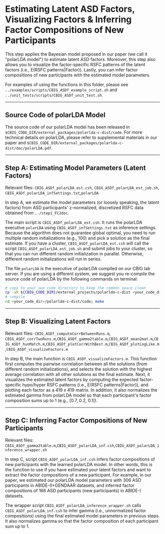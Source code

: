 # Estimating Latent ASD Factors, Visualizing Factors & Inferring Factor Compositions of New Participants
This step applies the Bayesian model proposed in our paper (we call it "polarLDA model") to estimate latent ASD factors. Moreover, this step also allows you to visualize the factor-specific RSFC patterns of the latent factors (i.e., E(RSFC patterns|Factor)). Lastly, you can infer factor compositions of new participants with the estimated model parameters.

For examples of using the functions in this folder, please see `../examples/scripts/CBIG_ASDf_example_script.sh` and `../unit_tests/scripts/CBIG_ASDf_unit_test.sh`.

----

## Source Code of polarLDA Model
The source code of our polarLDA model has been released in `$CBIG_CODE_DIR/external_packages/polarlda-c-dist/code`. For more technical details on polarLDA, please refer to supplemental materials in our paper and `$CBIG_CODE_DIR/external_packages/polarlda-c-dist/doc/polarLDA.pdf`.

----

## Step A: Estimating Model Parameters (Latent Factors)
Relevant files: `CBIG_ASDf_polarLDA_est.csh`, `CBIG_ASDf_polarLDA_est_job.sh`, `CBIG_ASDf_polarLDA_infSettings.txt`,`polarLDA`

In step A, we estimate the model parameters (or loosely speaking, the latent factors) from ASD participants' z-normalized, discretized RSFC data obtained from `../step1_FC2doc`. 

The main script is `CBIG_ASDf_polarLDA_est.csh`. It runs the polarLDA executive `polarLDA` using `CBIG_ASDf_infSettings.txt` as inference settings. Because the algorithm does not guarantee global optimal, you need to run multiple random initializations (e.g., 100) and pick a solution as the final estimate. If you have a cluster, `CBIG_ASDf_polarLDA_est.csh` will call the script `CBIG_ASDf_polarLDA_est_job.sh` and submit jobs to your cluster, so that you can run different random initialization in parallel. Otherwise, different random initializations will run in series.

The file `polarLDA` is the executive of polarLDA compiled on our CBIG lab server. If you are using a different system, we suggest you re-compile the source code of polarLDA by the following commands on terminal:
```bash
# copy to your own code directory to keep the common space clean
cp -aR ${CBIG_CODE_DIR}/external_projects/polarlda-c-dist <your_code_dir>
# compile
cd <your_code_dir>/polarlda-c-dist/code; make
```

----

## Step B: Visualizing Latent Factors
Relevant files: `CBIG_ASDf_computeCorrBetweenRuns.m`, `CBIG_ASDf_corrTwoRuns.m`,`CBIG_ASDf_gamma2table.m`,`CBIG_ASDf_mean2mat.m`,`CBIG_ASDf_hunMatch.m`,`CBIG_ASDf_plotCorrWithBest.m`,`CBIG_ASDf_plotLogLike.m`,`CBIG_ASDf_visualizeFactors.m`

In step B, the main function is `CBIG_ASDf_visualizeFactors.m`. This function first computes the pairwise correlation between all the solutions (from different random initializations), and selects the solution with the highest average correlation with all other solutions as the final estimate. Next, it visualizes the estimated latent factors by computing the expected factor-specific hypo/hyper RSFC patterns (i.e., E(RSFC patterns|Factor)), and plotting each factor as a 419 x 419 matrix. In addition, it also normalizes the estimated gamma from polarLDA model so that each participant's factor composition sums up to 1 (e.g., [0.7, 0.2, 0.1]).

----

## Step C: Inferring Factor Compositions of New Participants
Relevant files: `CBIG_ASDf_gamma2table.m`,`CBIG_ASDf_polarLDA_inf.csh`,`CBIG_ASDf_polarLDA_inference_wrapper.sh`

In step C, script `CBIG_ASDf_polarLDA_inf.csh` infers factor compositions of new participants with the learned polarLDA model. In other words, this is the function to use if you have estimated your latent factors and want to extract the factor compositions of a new participant. For example, in our paper, we estimated our polarLDA model parameters with 306 ASD participants in ABIDE-II+GENDAAR datasets, and inferred factor compositions of 166 ASD participants (new participants) in ABIDE-I datasets.

The wrapper script `CBIG_ASDf_polarLDA_inference_wrapper.sh` calls `CBIG_ASDf_polarLDA_inf.csh` to infer gamma (i.e., unnormalized factor compositions) using the final estimated model parameters in previous steps. It also normalizes gamma so that the factor composition of each participant sum up to 1.
